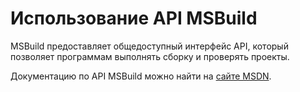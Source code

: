 # <a name="using-the-msbuild-api"></a>Использование API MSBuild

MSBuild предоставляет общедоступный интерфейс API, который позволяет программам выполнять сборку и проверять проекты.

Документацию по API MSBuild можно найти на [сайте MSDN](https://msdn.microsoft.com/en-us/library/mt476050(v=vs.110).aspx).